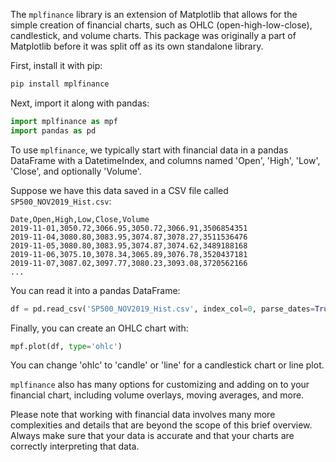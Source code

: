 The `mplfinance` library is an extension of Matplotlib that allows for the simple creation of financial charts, such as OHLC (open-high-low-close), candlestick, and volume charts. This package was originally a part of Matplotlib before it was split off as its own standalone library.

First, install it with pip:

```bash
pip install mplfinance
```

Next, import it along with pandas:

```python
import mplfinance as mpf
import pandas as pd
```

To use `mplfinance`, we typically start with financial data in a pandas DataFrame with a DatetimeIndex, and columns named 'Open', 'High', 'Low', 'Close', and optionally 'Volume'.

Suppose we have this data saved in a CSV file called `SP500_NOV2019_Hist.csv`:

```csv
Date,Open,High,Low,Close,Volume
2019-11-01,3050.72,3066.95,3050.72,3066.91,3506854351
2019-11-04,3080.80,3083.95,3074.87,3078.27,3511536476
2019-11-05,3080.80,3083.95,3074.87,3074.62,3489188168
2019-11-06,3075.10,3078.34,3065.89,3076.78,3520437181
2019-11-07,3087.02,3097.77,3080.23,3093.08,3720562166
...
```

You can read it into a pandas DataFrame:

```python
df = pd.read_csv('SP500_NOV2019_Hist.csv', index_col=0, parse_dates=True)
```

Finally, you can create an OHLC chart with:

```python
mpf.plot(df, type='ohlc')
```

You can change 'ohlc' to 'candle' or 'line' for a candlestick chart or line plot.

`mplfinance` also has many options for customizing and adding on to your financial chart, including volume overlays, moving averages, and more.

Please note that working with financial data involves many more complexities and details that are beyond the scope of this brief overview. Always make sure that your data is accurate and that your charts are correctly interpreting that data.